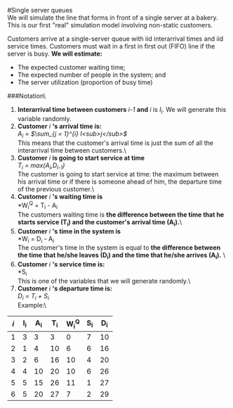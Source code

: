 #Single server queues\
We will simulate the line that forms in front of a single server at a bakery.
This is our first "real" simulation model involving non-static customers.

Customers arrive at a single-server queue with iid interarrival times and iid service times. Customers must wait in a first in first out (FIFO) line if the server is busy.
**We will estimate:**
* The expected customer waiting time;
* The expected number of people in the system; and
* The server utilization (proportion of busy time)

###Notation\
1. **Interarrival time between customers** *i-1* **and** *i* is *I<sub>i*. We will generate this variable randomly.
2. **Customer** *i* **'s arrival time is:**\
 *A<sub>i</sub> = $\sum_{j = 1}^{i} I<sub>j</sub>$*\
 This means that the customer's arrival time is just the sum of all the interarrival time between customers.\
3.  **Customer** *i* **is going to start service at time**\
*T<sub>i</sub> = max(A<sub>i</sub>,D<sub>i-1</sub>)*\
The customer is going to start service at time: the maximum between his arrival time or if there is someone ahead of him, the departure time of the previous customer.\
4. **Customer** *i* **'s waiting time is**\
*W<sub>i</sub><sup>Q</sup> = T<sub>i</sub> - A<sub>i</sub>\
The customers waiting time is **the difference between the time that he starts service (T<sub>i</sub>) and the customer's arrival time (A<sub>i</sub>).**\
5. **Customer** *i* **'s time in the system is**\
*W<sub>i</sub> = D<sub>i</sub> - A<sub>i</sub>\
The customer's time in the system is equal to **the difference between the time that he/she leaves (D<sub>i</sub>) and the time that he/she arrives (A<sub>i</sub>).** \
6. **Customer** *i* **'s service time is:**\
*S<sub>i</sub>\
This is one of the variables that we will generate randomly.\
7. **Customer** *i* **'s departure time is:**\
*D<sub>i</sub> = T<sub>i</sub> + S<sub>i</sub>*\
Example:\

|*i*  |I<sub>i</sub>|A<sub>i</sub>|T<sub>i</sub>|W<sub>i</sub><sup>Q</sup>|S<sub>i</sub>|D<sub>i</sub>|
|-----|-------------|-------------|-------------|-------------------------|-------------|-------------|
|1    |3            |3            |3            |0                        |7            |10           |
|2    |1            |4            |10           |6                        |6            |16           |
|3    |2            |6            |16           |10                       |4            |20           |
|4    |4            |10           |20           |10                       |6            |26           |
|5    |5            |15           |26           |11                       |1            |27           |
|6    |5            |20           |27           |7                        |2            |29           |
